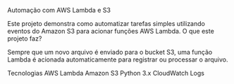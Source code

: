 Automação com AWS Lambda e S3

Este projeto demonstra como automatizar tarefas simples utilizando eventos do Amazon S3 para acionar funções AWS Lambda.
 O que este projeto faz?

Sempre que um novo arquivo é enviado para o bucket S3, uma função Lambda é acionada automaticamente para registrar ou processar o arquivo.

 Tecnologias
AWS Lambda
Amazon S3
Python 3.x
CloudWatch Logs

